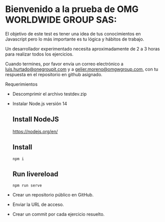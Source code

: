 # Bienvenido a la prueba de OMG WORLDWIDE GROUP SAS:

El objetivo de este test es tener una idea de tus conocimientos en Javascript pero lo más importante es tu lógica y hábitos de trabajo.

Un desarrollador experimentado necesita aproximadamente de 2 a 3 horas para realizar todos los ejercicios.

Cuando termines, por favor envía un correo electrónico a luis.hurtado@onegroupit.com y a gelier.moreno@omgwgroup.com, con tu respuesta en el repositorio en github asignado.


Requerimientos
- Descomprimir el archivo testdev.zip
- Instalar Node.js versión 14
	## Install NodeJS
	https://nodejs.org/en/

	## Install
	`npm i`

	## Run livereload
	`npm run serve`

- Crear un repositorio público en GitHub.
- Enviar la URL de acceso.
- Crear un commit por cada ejercicio resuelto.
